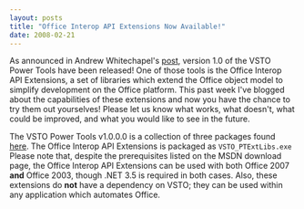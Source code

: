 ```yaml
---
layout: posts
title: "Office Interop API Extensions Now Available!"
date: 2008-02-21
---
```

As announced in Andrew Whitechapel's [post](http://blogs.msdn.com/andreww/archive/2008/02/21/vsto-vsta-power-tools-v1-0.aspx), version 1.0 of the VSTO Power Tools have been released! One of those tools is the Office Interop API Extensions, a set of libraries which extend the Office object model to simplify development on the Office platform. This past week I've blogged about the capabilities of these extensions and now you have the chance to try them out yourselves! Please let us know what works, what doesn't, what could be improved, and what you would like to see in the future.

The VSTO Power Tools v1.0.0.0 is a collection of three packages found [here](http://www.microsoft.com/downloads/details.aspx?FamilyId=46B6BF86-E35D-4870-B214-4D7B72B02BF9&amp;displaylang=en). The Office Interop API Extensions is packaged as `VSTO_PTExtLibs.exe` Please note that, despite the prerequisites listed on the MSDN download page, the Office Interop API Extensions can be used with both Office 2007 **and** Office 2003, though .NET 3.5 is required in both cases. Also, these extensions do **not** have a dependency on VSTO; they can be used within any application which automates Office.
